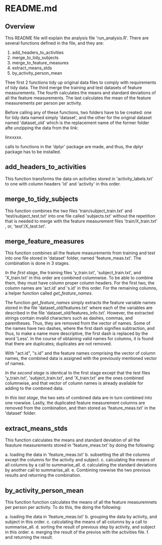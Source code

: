 # README.md

## Overview
This README file will explain the analysis file 'run_analysis.R'.
There are several functions defined in the file, and they are:

1. add_headers_to_activities
2. merge_to_tidy_subjects
3. merge_to_feature_measures
4. extract_means_stds
5. by_activity_person_mean

Thee first 2 functions tidy up original data files to comply with requirements of tidy data.
The third merge the training and test datasets of feature measurements.
The fourth calculates the means and standard deviations of all the feature measurements.
The last calculates the mean of the feature measurements per person per activity.

Before calling any of these functions, two folders have to be created: one for tidy data named simply 'dataset', and the other for the original dataset named 'dataset_old' which is the replacement name of the former folder afte unzipping the data from the link: 

linxxxxx.

calls to functions in the 'dplyr' package are made, and thus, the dplyr package has to be installed.

## add_headers_to_activities
This function transforms the data on activities stored in 'activity_labels.txt' to one with column headers 'id' and 'activity' in this order.

## merge_to_tidy_subjects
This function combines the two files 'train/subject_train.txt' and 'test/subject_test.txt' into one file called 'subjects.txt' without the repetition that is needed to merge with the feature measurement files 'train/X_train.txt' , or, 'test'/X_test.txt'.

## merge_feature_measures
This function combines all the feature measurements from training and test into one file stored in 'dataset' folder, named 'feature_meas.txt'. The combination is done in 3 stages.

_In the first stage_, the training files 'y_train.txt', 'subject_train.txt', and 'X_train.txt' in this order are combined columnwise.
To be able to combine them, they must have column proper column headers. For the first two, the column names are 'act.id' and 's.id' in this order. For the remaining columns, a helper function called _get_feature_names_.

The function _get_feature_names_ simply extracts the feature variable names stored in the file 'dataset_old/features.txt' where each of the variables are described in the file 'dataset_old/features_info.txt'. However, the extracted strings contain invalid characters such as dashes, commas, and parentheses. Thus, they are removed from the vector of names. Some of the names have two dashes, where the first dash signifies subtraction, and thus, to make a name more descriptive, the first dash is replaced by the word 'Less'. In the course of obtaining valid names for columns, it is found that there are duplicates; duplicates are not removed.

With "act.id", "s.id" and the feature names comprising the vector of column names, the combined data is assigned with the previously mentioned vector of names.

_In the second stage_ is identical to the first stage except that the test files 'y_train.txt', 'subject_train.txt', and 'X_train.txt' are the ones combined columnwise, and that vector of column names is already available for adding to the combined data.

_In this last stage_, the two sets of combined data are in turn combined into one rowwise. Lastly, the duplicated feature measurement columns are removed from the combination, and then stored as 'feature_meas.txt' in the 'dataset' folder.

## extract_means_stds
This function calculates the means and standard deviation of all the feauture measurements stored in 'feature_meas.txt' by doing the following:

a. loading the data in 'feature_meas.txt'
b. subsetting the all the columns except the columns for the activity and subject.
c. calculating the means of all columns by a call to summarise_all.
d. calculating the standard deviations by another call to summarise_all.
e. Combining rowwise the two previous results and returning the combination.

## by_activity_person_mean
This function function calculates the means of all the feature measuremnets per person per activity. To do this, the doing the following:

a. loading the data in 'feature_meas.txt'
b. grouping the data by activity, and subject in this order.
c. calculating the means of all columns by a call to summarise_all.
d. sorting the result of previous step by activity, and subject in this order.
e. merging the result of the previos with the activities file.
f. and returning the result.
